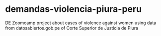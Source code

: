 # demandas-violencia-piura-peru
DE Zoomcamp project about cases of violence against women using data from datosabiertos.gob.pe of Corte Superior de Justicia de Piura
